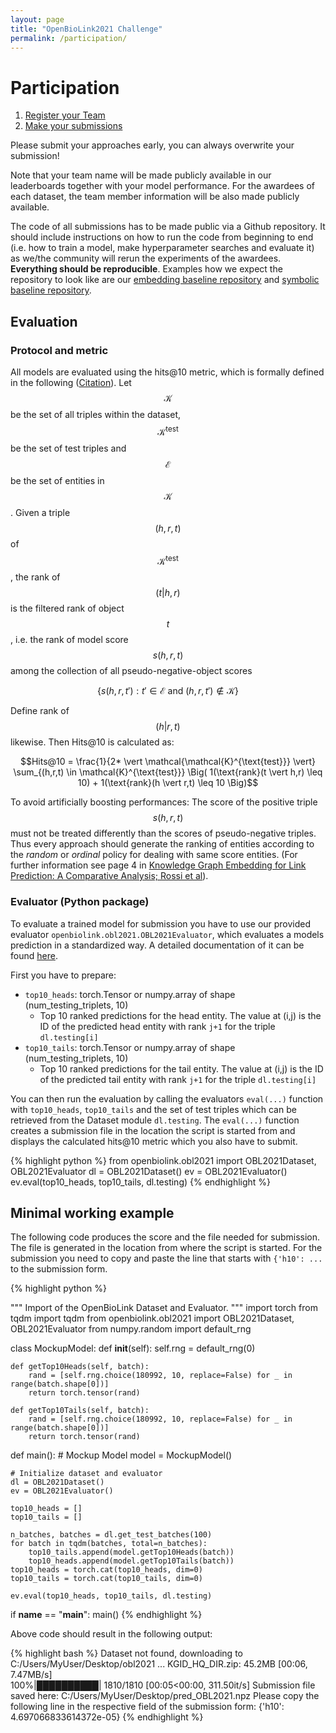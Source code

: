 ```yaml
---
layout: page
title: "OpenBioLink2021 Challenge"
permalink: /participation/
---
```


# Participation

1. [Register your Team](https://forms.gle/nJZACsSN7RUQM7xM7)
2. [Make your submissions](https://forms.gle/ucNpmMKVVUfgtGzj6)

Please submit your approaches early, you can always overwrite your submission!

Note that your team name will be made publicly available in our leaderboards together with your model performance. For the awardees of each dataset, the team member information will be also made publicly available.

The code of all submissions has to be made public via a Github repository. It should include instructions on how to run the code from beginning to end (i.e. how to train a model, make hyperparameter searches and evaluate it) as we/the community will rerun the experiments of the awardees. **Everything should be reproducible**. Examples how we expect the repository to look like are our [embedding baseline repository](https://github.com/nomisto/openbiolink-2021-embedding-baseline) and [symbolic baseline repository](https://github.com/nomisto/openbiolink-2021-symbolic-baseline).

## Evaluation

### Protocol and metric

All models are evaluated using the hits@10 metric, which is formally defined in the following ([Citation](https://openreview.net/pdf?id=BkxSmlBFvr)). Let $$\mathcal{K}$$ be the set of all triples within the dataset, $$\mathcal{K}^{\text{test}}$$ be the set of test triples and $$\mathcal{E}$$ be the set of entities in $$\mathcal{K}$$. Given a triple $$(h, r, t)$$ of $$\mathcal{K}^{\text{test}}$$, the rank of $$(t \vert h,r)$$ is the filtered rank of object $$t$$, i.e. the rank of model score $$s(h,r,t)$$ among the collection of all pseudo-negative-object scores

$$\{s(h,r,t'): t' \in \mathcal{E} \:\text{and}\: (h,r,t') \notin \mathcal{K}\}$$

Define rank of $$(h \vert r,t)$$ likewise. Then Hits@10 is calculated as:

$$Hits@10 = \frac{1}{2* \vert \mathcal{\mathcal{K}^{\text{test}}} \vert} \sum_{(h,r,t) \in \mathcal{K}^{\text{test}}} \Big( 1(\text{rank}(t \vert h,r) \leq 10) + 1(\text{rank}(h \vert r,t) \leq 10 \Big)$$

To avoid artificially boosting performances: The score of the positive triple $$s(h,r,t)$$ must not be treated differently than the scores of pseudo-negative triples. Thus every approach should generate the ranking of entities according to the *random* or *ordinal* policy for dealing with same score entities. (For further information see page 4 in [Knowledge Graph Embedding for Link Prediction: A Comparative Analysis; Rossi et al](https://export.arxiv.org/pdf/2002.00819)).

### Evaluator (Python package)

To evaluate a trained model for submission you have to use our provided evaluator `openbiolink.obl2021.OBL2021Evaluator`, which evaluates a models prediction in a standardized way. A detailed documentation of it can be found [here](../obl2021.html#obl2021.OBL2021Evaluator).

First you have to prepare:
+ `top10_heads`: torch.Tensor or numpy.array of shape (num_testing_triplets, 10)
    *  Top 10 ranked predictions for the head entity. The value at (i,j) is the ID of the predicted head entity with rank `j+1` for the triple `dl.testing[i]`     
+ `top10_tails`: torch.Tensor or numpy.array of shape (num_testing_triplets, 10)
    * Top 10 ranked predictions for the tail entity. The value at (i,j) is the ID of the predicted tail entity with rank `j+1` for the triple `dl.testing[i]`

You can then run the evaluation by calling the evaluators `eval(...)` function with `top10_heads`, `top10_tails` and the set of test triples which can be retrieved from the Dataset module `dl.testing`. The `eval(...)` function creates a submission file in the location the script is started from and displays the calculated hits@10 metric which you also have to submit.

{% highlight python %}
from openbiolink.obl2021 import OBL2021Dataset, OBL2021Evaluator
dl = OBL2021Dataset()
ev = OBL2021Evaluator()
ev.eval(top10_heads, top10_tails, dl.testing)
{% endhighlight %}

## Minimal working example

The following code produces the score and the file needed for submission. The file is generated in the location from where the script is started. For the submission you need to copy and paste the line that starts with `{'h10': ...` to the submission form.

{% highlight python %}

"""
Import of the OpenBioLink Dataset and Evaluator.
"""
import torch
from tqdm import tqdm
from openbiolink.obl2021 import OBL2021Dataset, OBL2021Evaluator
from numpy.random import default_rng

class MockupModel:
    def __init__(self):
        self.rng = default_rng(0)

    def getTop10Heads(self, batch):
        rand = [self.rng.choice(180992, 10, replace=False) for _ in range(batch.shape[0])]
        return torch.tensor(rand)
    
    def getTop10Tails(self, batch):
        rand = [self.rng.choice(180992, 10, replace=False) for _ in range(batch.shape[0])]
        return torch.tensor(rand)

def main():
    # Mockup Model
    model = MockupModel()

    # Initialize dataset and evaluator
    dl = OBL2021Dataset()
    ev = OBL2021Evaluator()
    
    top10_heads = []
    top10_tails = []
    
    n_batches, batches = dl.get_test_batches(100)
    for batch in tqdm(batches, total=n_batches):
        top10_tails.append(model.getTop10Heads(batch))
        top10_heads.append(model.getTop10Tails(batch))
    top10_heads = torch.cat(top10_heads, dim=0)
    top10_tails = torch.cat(top10_tails, dim=0)
    
    ev.eval(top10_heads, top10_tails, dl.testing)

if __name__ == "__main__":
    main()
{% endhighlight %}

Above code should result in the following output:

{% highlight bash %}
Dataset not found, downloading to C:/Users/MyUser/Desktop/obl2021 ...
KGID_HQ_DIR.zip: 45.2MB [00:06, 7.47MB/s]                            
100%|██████████| 1810/1810 [00:05<00:00, 311.50it/s]
Submission file saved here: C:/Users/MyUser/Desktop/pred_OBL2021.npz
Please copy the following line in the respective field of the submission form:
{'h10': 4.697066833614372e-05}
{% endhighlight %}
